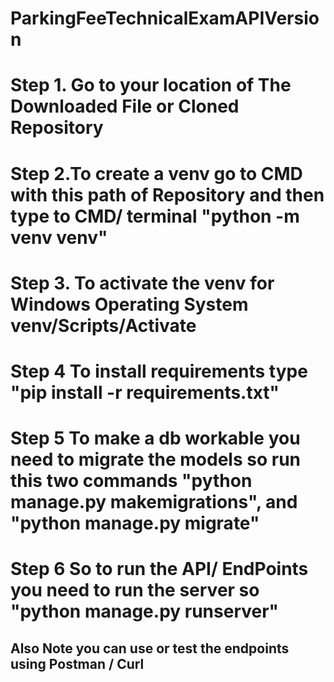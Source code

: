 # ParkingFeeTechnicalExamAPIVersion

# Step 1. Go to your location of The Downloaded File or Cloned Repository
# Step 2.To create a venv go to CMD with this path of Repository and then type to CMD/ terminal "python -m venv venv"
# Step 3. To activate the venv for Windows Operating System venv/Scripts/Activate
# Step 4 To install requirements type "pip install -r requirements.txt"
# Step 5 To make a db workable you need to migrate the models so run this two commands "python manage.py makemigrations", and "python manage.py migrate"
# Step 6 So to run the API/ EndPoints you need to run the server so "python manage.py runserver"

## Also Note you can use or test the endpoints using Postman / Curl  
